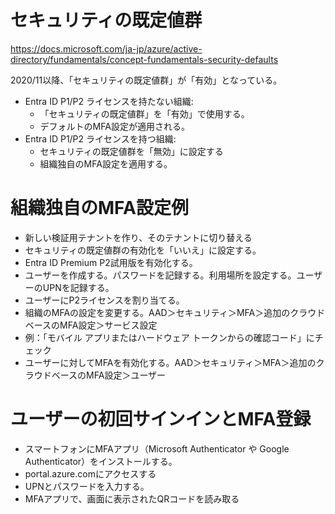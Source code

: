 # セキュリティの既定値群

https://docs.microsoft.com/ja-jp/azure/active-directory/fundamentals/concept-fundamentals-security-defaults

2020/11以降、「セキュリティの既定値群」が「有効」となっている。

- Entra ID P1/P2 ライセンスを持たない組織:
  - 「セキュリティの既定値群」を「有効」で使用する。
  - デフォルトのMFA設定が適用される。
- Entra ID P1/P2 ライセンスを持つ組織:
  - セキュリティの既定値群を「無効」に設定する
  - 組織独自のMFA設定を適用する。

# 組織独自のMFA設定例

- 新しい検証用テナントを作り、そのテナントに切り替える
- セキュリティの既定値群の有効化を「いいえ」に設定する。
- Entra ID Premium P2試用版を有効化する。
- ユーザーを作成する。パスワードを記録する。利用場所を設定する。ユーザーのUPNを記録する。
- ユーザーにP2ライセンスを割り当てる。
- 組織のMFAの設定を変更する。AAD＞セキュリティ＞MFA＞追加のクラウドベースのMFA設定＞サービス設定
- 例：「モバイル アプリまたはハードウェア トークンからの確認コード」にチェック
- ユーザーに対してMFAを有効化する。AAD＞セキュリティ＞MFA＞追加のクラウドベースのMFA設定＞ユーザー

# ユーザーの初回サインインとMFA登録
- スマートフォンにMFAアプリ（Microsoft Authenticator や Google Authenticator）をインストールする。
- portal.azure.comにアクセスする
- UPNとパスワードを入力する。
- MFAアプリで、画面に表示されたQRコードを読み取る
